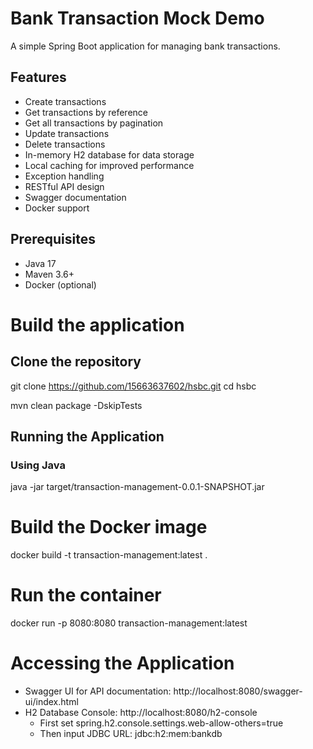 # Bank Transaction Mock Demo

A simple Spring Boot application for managing bank transactions.

## Features

- Create transactions
- Get transactions by reference
- Get all transactions by pagination
- Update transactions
- Delete transactions
- In-memory H2 database for data storage
- Local caching for improved performance
- Exception handling
- RESTful API design
- Swagger documentation
- Docker support

## Prerequisites

- Java 17
- Maven 3.6+
- Docker (optional)


# Build the application
## Clone the repository
git clone https://github.com/15663637602/hsbc.git
cd hsbc

mvn clean package -DskipTests

## Running the Application
### Using Java
java -jar target/transaction-management-0.0.1-SNAPSHOT.jar

# Build the Docker image
docker build -t transaction-management:latest .

# Run the container
docker run -p 8080:8080 transaction-management:latest

# Accessing the Application
- Swagger UI for API documentation: http://localhost:8080/swagger-ui/index.html
- H2 Database Console: http://localhost:8080/h2-console
  - First set spring.h2.console.settings.web-allow-others=true
  - Then input JDBC URL: jdbc:h2:mem:bankdb
